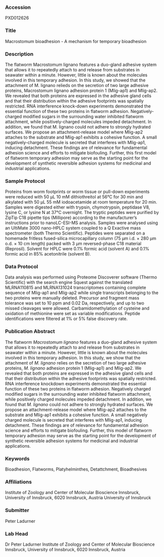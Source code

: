 ### Accession
PXD012626

### Title
Macrostomum bioadhesion -  A mechanism for temporary bioadhesion

### Description
The flatworm Macrostomum lignano features a duo-gland adhesive system that allows it to repeatedly attach to and release from substrates in seawater within a minute. However, little is known about the molecules involved in this temporary adhesion. In this study, we showed that the attachment of M. lignano relieds on the secretion of two large adhesive proteins, Macrostomum lignano adhesion protein 1 (Mlig-ap1) and Mlig-ap2. We revealed that both proteins are expressed in the adhesive gland cells and that their distribution within the adhesive footprints was spatially restricted. RNA interference knock-down experiments demonstrated the essential function of these two proteins in flatworm adhesion. Negatively-charged modified sugars in the surrounding water inhibited flatworm attachment, while positively-charged molecules impeded detachment. In addition, we found that M. lignano could not adhere to strongly hydrated surfaces. We propose an attachment-release model where Mlig-ap2 attaches to the substrate and Mlig-ap1 exhibits a cohesive function. A small negatively-charged molecule is secreted that interferes with Mlig-ap1, inducing detachment. These findings are of relevance for fundamental adhesion science and efforts to mitigate biofouling. Further, this first model of flatworm temporary adhesion may serve as the starting point for the development of synthetic reversible adhesion systems for medicinal and industrial applications.

### Sample Protocol
Proteins from worm footprints or worm tissue or pull-down experiments were reduced with 50 µL 10 mM dithiothreitol at 56°C for 30 min and alkylated with 50 µL 55 mM iodoacetamide at room temperature for 20 min. Samples were digested either with trypsin, chymotrypsin, peptidase V8, lysine C, or lysine N at 37°C overnight. The tryptic peptides were purified by ZipTip C18 pipette tips (Millipore) according to the manufacturer’s instructions prior to nanoLC-ESI-MS analysis. Samples were analysed using an UltiMate 3000 nano-HPLC system coupled to a Q Exactive mass spectrometer (both Thermo Scientific). Peptides were separated on a homemade fritless fused-silica microcapillary column (75 μm i.d. × 280 μm o.d. × 10 cm length) packed with 3 μm reversed-phase C18 material (Reprosil). Solvent for HPLC were 0.1% formic acid (solvent A) and 0.1% formic acid in 85% acetonitrile (solvent B).

### Data Protocol
Data analysis was performed using Proteome Discoverer software (Thermo Scientific) with the search engine Squest against the translated MLRNA110815 and MLRNA131024 transcriptomes containing complete sequence of Mlig-ap1 and Mlig-ap2 while single transcripts belonging to the two proteins were manually deleted. Precursor and fragment mass tolerance was set to 10 ppm and 0.02 Da, respectively, and up to two missed cleavages were allowed. Carbamidomethylation of cysteine and oxidation of methionine were set as variable modifications. Peptide identifications were filtered at 1% or 5% false discovery rate.

### Publication Abstract
The flatworm <i>Macrostomum lignano</i> features a duo-gland adhesive system that allows it to repeatedly attach to and release from substrates in seawater within a minute. However, little is known about the molecules involved in this temporary adhesion. In this study, we show that the attachment of <i>M. lignano</i> relies on the secretion of two large adhesive proteins, <i>M. lignano</i> adhesion protein 1 (Mlig-ap1) and Mlig-ap2. We revealed that both proteins are expressed in the adhesive gland cells and that their distribution within the adhesive footprints was spatially restricted. RNA interference knockdown experiments demonstrated the essential function of these two proteins in flatworm adhesion. Negatively charged modified sugars in the surrounding water inhibited flatworm attachment, while positively charged molecules impeded detachment. In addition, we found that <i>M. lignano</i> could not adhere to strongly hydrated surfaces. We propose an attachment-release model where Mlig-ap2 attaches to the substrate and Mlig-ap1 exhibits a cohesive function. A small negatively charged molecule is secreted that interferes with Mlig-ap1, inducing detachment. These findings are of relevance for fundamental adhesion science and efforts to mitigate biofouling. Further, this model of flatworm temporary adhesion may serve as the starting point for the development of synthetic reversible adhesion systems for medicinal and industrial applications.

### Keywords
Bioadhesion, Flatworms, Platyhelminthes, Detattchment, Bioadhesives

### Affiliations
Institute of Zoology and Center of Molecular Bioscience Innsbruck, University of Innsbruck, 6020 Innsbruck, Austria
University of Innsbruck

### Submitter
Peter Ladurner

### Lab Head
Dr Peter Ladurner
Institute of Zoology and Center of Molecular Bioscience Innsbruck, University of Innsbruck, 6020 Innsbruck, Austria


